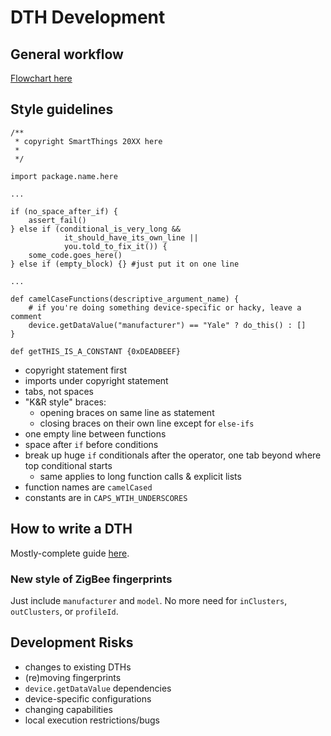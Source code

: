 # DTH Development

## General workflow

[Flowchart here](dev_flowchart.svg)

## Style guidelines

```
/**
 * copyright SmartThings 20XX here
 *
 */

import package.name.here

...

if (no_space_after_if) {
    assert_fail()
} else if (conditional_is_very_long && 
            it_should_have_its_own_line ||
            you.told_to_fix_it()) {
    some_code.goes_here()
} else if (empty_block) {} #just put it on one line

...

def camelCaseFunctions(descriptive_argument_name) {
    # if you're doing something device-specific or hacky, leave a comment
    device.getDataValue("manufacturer") == "Yale" ? do_this() : []
}

def getTHIS_IS_A_CONSTANT {0xDEADBEEF}
```

- copyright statement first
- imports under copyright statement
- tabs, not spaces
- "K&R style" braces:
    - opening braces on same line as statement
    - closing braces on their own line except for `else-ifs`
- one empty line between functions
- space after `if` before conditions
- break up huge `if` conditionals after the operator, one tab beyond where top conditional starts
    - same applies to long function calls & explicit lists
- function names are `camelCased`
- constants are in `CAPS_WTIH_UNDERSCORES`

## How to write a DTH

Mostly-complete guide [here](https://smartthings.atlassian.net/wiki/spaces/~819110175/pages/482607274/Hub-Connected+Device+Z-Wave+Zigbee+DTH+Development+Guidelines).

### New style of ZigBee fingerprints

Just include `manufacturer` and `model`. No more need for `inClusters`, `outClusters`, or `profileId`.

## Development Risks

- changes to existing DTHs
- (re)moving fingerprints
- `device.getDataValue` dependencies
- device-specific configurations
- changing capabilities
- local execution restrictions/bugs
